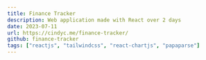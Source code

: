 ```yaml
---
title: Finance Tracker
description: Web application made with React over 2 days
date: 2023-07-11
url: https://cindyc.me/finance-tracker/
github: finance-tracker
tags: ["reactjs", "tailwindcss", "react-chartjs", "papaparse"]
---
```

